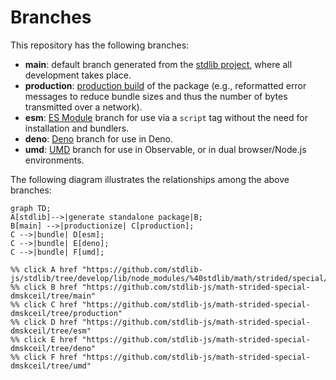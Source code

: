 <!--

@license Apache-2.0

Copyright (c) 2022 The Stdlib Authors.

Licensed under the Apache License, Version 2.0 (the "License");
you may not use this file except in compliance with the License.
You may obtain a copy of the License at

    http://www.apache.org/licenses/LICENSE-2.0

Unless required by applicable law or agreed to in writing, software
distributed under the License is distributed on an "AS IS" BASIS,
WITHOUT WARRANTIES OR CONDITIONS OF ANY KIND, either express or implied.
See the License for the specific language governing permissions and
limitations under the License.

-->

# Branches

This repository has the following branches:

-   **main**: default branch generated from the [stdlib project][stdlib-url], where all development takes place.
-   **production**: [production build][production-url] of the package (e.g., reformatted error messages to reduce bundle sizes and thus the number of bytes transmitted over a network).
-   **esm**: [ES Module][esm-url] branch for use via a `script` tag without the need for installation and bundlers.
-   **deno**: [Deno][deno-url] branch for use in Deno.
-   **umd**: [UMD][umd-url] branch for use in Observable, or in dual browser/Node.js environments.

The following diagram illustrates the relationships among the above branches:

```mermaid
graph TD;
A[stdlib]-->|generate standalone package|B;
B[main] -->|productionize| C[production];
C -->|bundle| D[esm];
C -->|bundle| E[deno];
C -->|bundle| F[umd];

%% click A href "https://github.com/stdlib-js/stdlib/tree/develop/lib/node_modules/%40stdlib/math/strided/special/dmskceil"
%% click B href "https://github.com/stdlib-js/math-strided-special-dmskceil/tree/main"
%% click C href "https://github.com/stdlib-js/math-strided-special-dmskceil/tree/production"
%% click D href "https://github.com/stdlib-js/math-strided-special-dmskceil/tree/esm"
%% click E href "https://github.com/stdlib-js/math-strided-special-dmskceil/tree/deno"
%% click F href "https://github.com/stdlib-js/math-strided-special-dmskceil/tree/umd"
```

[stdlib-url]: https://github.com/stdlib-js/stdlib/tree/develop/lib/node_modules/%40stdlib/math/strided/special/dmskceil
[production-url]: https://github.com/stdlib-js/math-strided-special-dmskceil/tree/production
[deno-url]: https://github.com/stdlib-js/math-strided-special-dmskceil/tree/deno
[umd-url]: https://github.com/stdlib-js/math-strided-special-dmskceil/tree/umd
[esm-url]: https://github.com/stdlib-js/math-strided-special-dmskceil/tree/esm